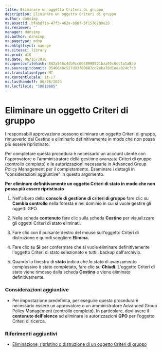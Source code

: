 ```yaml
---
title: Eliminare un oggetto Criteri di gruppo
description: Eliminare un oggetto Criteri di gruppo
author: dansimp
ms.assetid: bfabd71a-47f3-462e-b86f-5f15762b9e28
ms.reviewer: ''
manager: dansimp
ms.author: dansimp
ms.pagetype: mdop
ms.mktglfcycl: manage
ms.sitesec: library
ms.prod: w10
ms.date: 06/16/2016
ms.openlocfilehash: 842a546c4db9cc6048908521baa05c6cc1a1a8a9
ms.sourcegitcommit: 354664bc527d93f80687cd2eba70d1eea024c7c3
ms.translationtype: MT
ms.contentlocale: it-IT
ms.lasthandoff: 06/26/2020
ms.locfileid: "10818685"
---
```

# Eliminare un oggetto Criteri di gruppo


I responsabili approvazione possono eliminare un oggetto Criteri di gruppo, rimuoverlo dal Cestino e eliminarlo definitivamente in modo che non possa più essere ripristinato.

Per completare questa procedura è necessario un account utente con l'approvatore o l'amministratore della gestione avanzata Criteri di gruppo (controllo completo) o le autorizzazioni necessarie in Advanced Group Policy Management per il completamento. Esaminare i dettagli in "considerazioni aggiuntive" in questo argomento.

**Per eliminare definitivamente un oggetto Criteri di stato in modo che non possa più essere ripristinato**

1.  Nell'albero della **console di gestione di criteri di gruppo** fare clic su **Cambia controllo** nella foresta e nel dominio in cui si vuole gestire gli oggetti GPO.

2.  Nella scheda **contenuto** fare clic sulla scheda **Cestino** per visualizzare gli oggetti Criteri di stato eliminati.

3.  Fare clic con il pulsante destro del mouse sull'oggetto Criteri di distruzione e quindi scegliere **Elimina**.

4.  Fare clic su **Sì** per confermare che si vuole eliminare definitivamente l'oggetto Criteri di stato selezionato e tutti i backup dall'archivio.

5.  Quando la finestra di **stato** indica che lo stato di avanzamento complessivo è stato completato, fare clic su **Chiudi**. L'oggetto Criteri di stato viene rimosso dalla scheda **Cestino** e viene eliminato definitivamente.

### Considerazioni aggiuntive

-   Per impostazione predefinita, per eseguire questa procedura è necessario essere un approvatore o un amministratore Advanced Group Policy Management (controllo completo). In particolare, devi avere il **contenuto dell'elenco** ed eliminare le autorizzazioni **GPO** per l'oggetto Criteri di ricerca.

### Riferimenti aggiuntivi

-   [Eliminazione, ripristino o distruzione di un oggetto Criteri di gruppo](deleting-restoring-or-destroying-a-gpo-agpm30ops.md)

 

 





